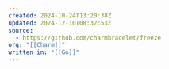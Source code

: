 ```yaml
---
created: 2024-10-24T13:20:38Z
updated: 2024-12-10T08:32:53Z
source:
  - https://github.com/charmbracelet/freeze
org: "[[Charm]]"
written in: "[[Go]]"
---
```

